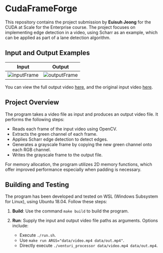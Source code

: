 # CudaFrameForge

This repository contains the project submission by **Euisuh Jeong** for the CUDA at Scale for the Enterprise course. The project focuses on implementing edge detection in a video, using Scharr as an example, which can be applied as part of a lane detection algorithm.

## Input and Output Examples

| Input | Output |
|-------|--------|
| ![inputFrame](data/input.gif) | ![outputFrame](data/output.gif) |

You can view the full output video [here](https://youtu.be/Grudv6hwyBQ), and the original input video [here](https://youtu.be/3P1CnWI62Ik?si=-uQfjWsPdYBz41q6).

## Project Overview

The program takes a video file as input and produces an output video file. It performs the following steps:

- Reads each frame of the input video using OpenCV.
- Extracts the green channel of each frame.
- Applies Scharr edge detection to detect edges.
- Generates a grayscale frame by copying the new green channel onto each RGB channel.
- Writes the grayscale frame to the output file.

For memory allocation, the program utilizes 2D memory functions, which offer improved performance especially when padding is necessary.

## Building and Testing

The program has been developed and tested on WSL (Windows Subsystem for Linux), using Ubuntu 18.04. Follow these steps:

1. **Build**: Use the command `make build` to build the program.

2. **Run**: Supply the input and output video file paths as arguments. Options include:
   - Execute `./run.sh`.
   - Use `make run ARGS="data/video.mp4 data/out.mp4"`.
   - Directly execute `./venturi_processor data/video.mp4 data/out.mp4`.
